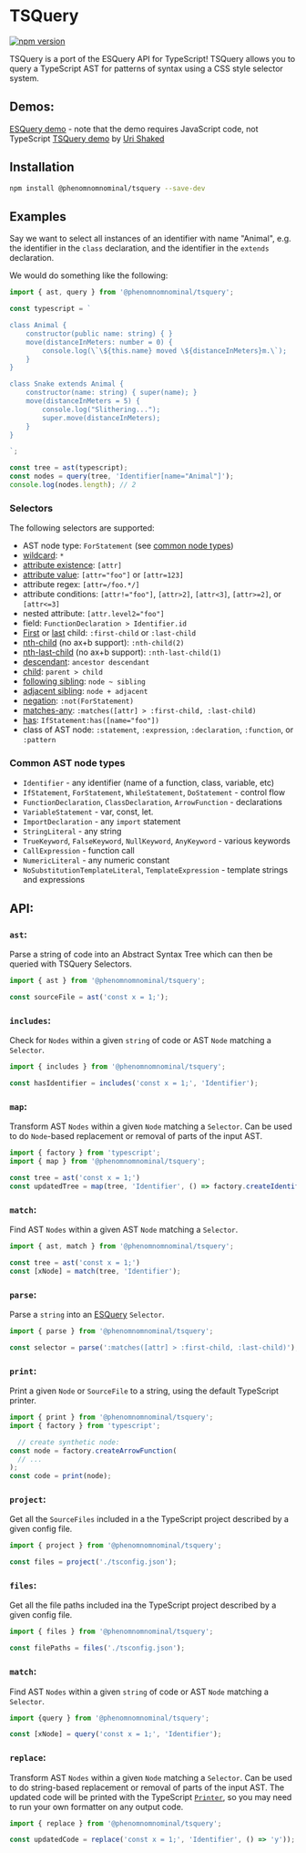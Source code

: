 # TSQuery

[![npm version](https://img.shields.io/npm/v/@phenomnomnominal/tsquery.svg)](https://img.shields.io/npm/v/@phenomnomnominal/tsquery.svg)

TSQuery is a port of the ESQuery API for TypeScript! TSQuery allows you to query a TypeScript AST for patterns of syntax using a CSS style selector system. 

## Demos:

[ESQuery demo](https://estools.github.io/esquery/) - note that the demo requires JavaScript code, not TypeScript
[TSQuery demo](https://tsquery-playground.firebaseapp.com) by [Uri Shaked](https://github.com/urish)

## Installation

```sh
npm install @phenomnomnominal/tsquery --save-dev
```

## Examples

Say we want to select all instances of an identifier with name "Animal", e.g. the identifier in the `class` declaration, and the identifier in the `extends` declaration.

We would do something like the following:

```ts
import { ast, query } from '@phenomnomnominal/tsquery';

const typescript = `

class Animal {
    constructor(public name: string) { }
    move(distanceInMeters: number = 0) {
        console.log(\`\${this.name} moved \${distanceInMeters}m.\`);
    }
}

class Snake extends Animal {
    constructor(name: string) { super(name); }
    move(distanceInMeters = 5) {
        console.log("Slithering...");
        super.move(distanceInMeters);
    }
}

`;

const tree = ast(typescript);
const nodes = query(tree, 'Identifier[name="Animal"]');
console.log(nodes.length); // 2
```

### Selectors

The following selectors are supported:

* AST node type: `ForStatement` (see [common node types](#common-ast-node-types))
* [wildcard](http://dev.w3.org/csswg/selectors4/#universal-selector): `*`
* [attribute existence](http://dev.w3.org/csswg/selectors4/#attribute-selectors): `[attr]`
* [attribute value](http://dev.w3.org/csswg/selectors4/#attribute-selectors): `[attr="foo"]` or `[attr=123]`
* attribute regex: `[attr=/foo.*/]`
* attribute conditions: `[attr!="foo"]`, `[attr>2]`, `[attr<3]`, `[attr>=2]`, or `[attr<=3]`
* nested attribute: `[attr.level2="foo"]`
* field: `FunctionDeclaration > Identifier.id`
* [First](http://dev.w3.org/csswg/selectors4/#the-first-child-pseudo) or [last](http://dev.w3.org/csswg/selectors4/#the-last-child-pseudo) child: `:first-child` or `:last-child`
* [nth-child](http://dev.w3.org/csswg/selectors4/#the-nth-child-pseudo) (no ax+b support): `:nth-child(2)`
* [nth-last-child](http://dev.w3.org/csswg/selectors4/#the-nth-last-child-pseudo) (no ax+b support): `:nth-last-child(1)`
* [descendant](http://dev.w3.org/csswg/selectors4/#descendant-combinators): `ancestor descendant`
* [child](http://dev.w3.org/csswg/selectors4/#child-combinators): `parent > child`
* [following sibling](http://dev.w3.org/csswg/selectors4/#general-sibling-combinators): `node ~ sibling`
* [adjacent sibling](http://dev.w3.org/csswg/selectors4/#adjacent-sibling-combinators): `node + adjacent`
* [negation](http://dev.w3.org/csswg/selectors4/#negation-pseudo): `:not(ForStatement)`
* [matches-any](http://dev.w3.org/csswg/selectors4/#matches): `:matches([attr] > :first-child, :last-child)`
* [has](https://drafts.csswg.org/selectors-4/#has-pseudo): `IfStatement:has([name="foo"])`
* class of AST node: `:statement`, `:expression`, `:declaration`, `:function`, or `:pattern`

### Common AST node types

* `Identifier` - any identifier (name of a function, class, variable, etc)
* `IfStatement`, `ForStatement`, `WhileStatement`, `DoStatement` - control flow
* `FunctionDeclaration`, `ClassDeclaration`, `ArrowFunction` - declarations
* `VariableStatement` - var, const, let.
* `ImportDeclaration` - any `import` statement
* `StringLiteral` - any string
* `TrueKeyword`, `FalseKeyword`, `NullKeyword`, `AnyKeyword` - various keywords
* `CallExpression` - function call
* `NumericLiteral` - any numeric constant
* `NoSubstitutionTemplateLiteral`, `TemplateExpression` - template strings and expressions

## API:

### `ast`:

Parse a string of code into an Abstract Syntax Tree which can then be queried with TSQuery Selectors.

```typescript
import { ast } from '@phenomnomnominal/tsquery';

const sourceFile = ast('const x = 1;');
```

### `includes`:

Check for `Nodes` within a given `string` of code or AST `Node` matching a `Selector`.

```typescript
import { includes } from '@phenomnomnominal/tsquery';

const hasIdentifier = includes('const x = 1;', 'Identifier');
```

### `map`:

Transform AST `Nodes` within a given `Node` matching a `Selector`. Can be used to do `Node`-based replacement or removal of parts of the input AST.

```typescript
import { factory } from 'typescript';
import { map } from '@phenomnomnominal/tsquery';

const tree = ast('const x = 1;')
const updatedTree = map(tree, 'Identifier', () => factory.createIdentifier('y'));
```

### `match`:

Find AST `Nodes` within a given AST `Node` matching a `Selector`.

```typescript
import { ast, match } from '@phenomnomnominal/tsquery';

const tree = ast('const x = 1;')
const [xNode] = match(tree, 'Identifier');
```

### `parse`:

Parse a `string` into an [ESQuery](https://github.com/estools/esquery) `Selector`.

```typescript
import { parse } from '@phenomnomnominal/tsquery';

const selector = parse(':matches([attr] > :first-child, :last-child)');
```

### `print`:

Print a given `Node` or `SourceFile` to a string, using the default TypeScript printer.

```typescript
import { print } from '@phenomnomnominal/tsquery';
import { factory } from 'typescript';

  // create synthetic node:
const node = factory.createArrowFunction(
  // ...
);
const code = print(node);
```

### `project`:

Get all the `SourceFiles` included in a the TypeScript project described by a given config file.

```typescript
import { project } from '@phenomnomnominal/tsquery';

const files = project('./tsconfig.json');
```

### `files`:

Get all the file paths included ina the TypeScript project described by a given config file.

```typescript
import { files } from '@phenomnomnominal/tsquery';

const filePaths = files('./tsconfig.json');
```

### `match`:

Find AST `Nodes` within a given `string` of code or AST `Node` matching a `Selector`.

```typescript
import {query } from '@phenomnomnominal/tsquery';

const [xNode] = query('const x = 1;', 'Identifier');
```

### `replace`:

Transform AST `Nodes` within a given `Node` matching a `Selector`. Can be used to do string-based replacement or removal of parts of the input AST. The updated code will be printed with the TypeScript [`Printer`](https://github.com/microsoft/TypeScript-wiki/blob/main/Using-the-Compiler-API.md#creating-and-printing-a-typescript-ast), so you may need to run your own formatter on any output code.

```typescript
import { replace } from '@phenomnomnominal/tsquery';

const updatedCode = replace('const x = 1;', 'Identifier', () => 'y'));
```
